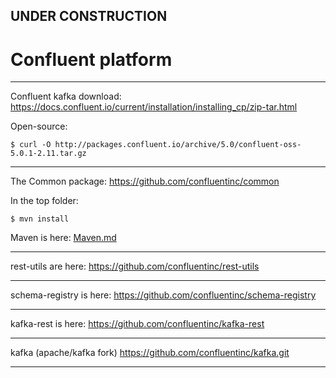 

## UNDER CONSTRUCTION

# Confluent platform



---

Confluent kafka download:
https://docs.confluent.io/current/installation/installing_cp/zip-tar.html

Open-source:

    $ curl -O http://packages.confluent.io/archive/5.0/confluent-oss-5.0.1-2.11.tar.gz

---

The Common package:
https://github.com/confluentinc/common

In the top folder:

    $ mvn install
    
Maven is here: [Maven.md](Maven.md)
    
---
    
rest-utils are here:
https://github.com/confluentinc/rest-utils

---

schema-registry is here:
https://github.com/confluentinc/schema-registry

---

kafka-rest is here:
https://github.com/confluentinc/kafka-rest

---

kafka (apache/kafka fork)
https://github.com/confluentinc/kafka.git

---
